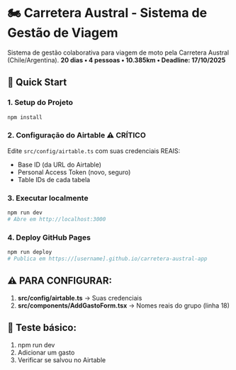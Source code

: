 # 🏍️ Carretera Austral - Sistema de Gestão de Viagem

Sistema de gestão colaborativa para viagem de moto pela Carretera Austral (Chile/Argentina).
**20 dias • 4 pessoas • 10.385km • Deadline: 17/10/2025**

## 🚀 Quick Start

### 1. **Setup do Projeto**
```bash
npm install
```

### 2. **Configuração do Airtable** ⚠️ **CRÍTICO**

Edite `src/config/airtable.ts` com suas credenciais REAIS:

- Base ID (da URL do Airtable)
- Personal Access Token (novo, seguro)
- Table IDs de cada tabela

### 3. **Executar localmente**
```bash
npm run dev
# Abre em http://localhost:3000
```

### 4. **Deploy GitHub Pages**
```bash
npm run deploy
# Publica em https://[username].github.io/carretera-austral-app
```

## ⚠️ **PARA CONFIGURAR:**

1. **src/config/airtable.ts** → Suas credenciais
2. **src/components/AddGastoForm.tsx** → Nomes reais do grupo (linha 18)

## 🧪 **Teste básico:**
1. npm run dev
2. Adicionar um gasto
3. Verificar se salvou no Airtable
